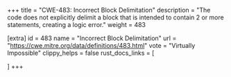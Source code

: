 +++
title = "CWE-483: Incorrect Block Delimitation"
description	= "The code does not explicitly delimit a block that is intended to contain 2 or more statements, creating a logic error."
weight = 483

[extra]
id = 483
name = "Incorrect Block Delimitation"
url = "https://cwe.mitre.org/data/definitions/483.html"
vote = "Virtually Impossible"
clippy_helps = false
rust_docs_links = [
	
]
+++

